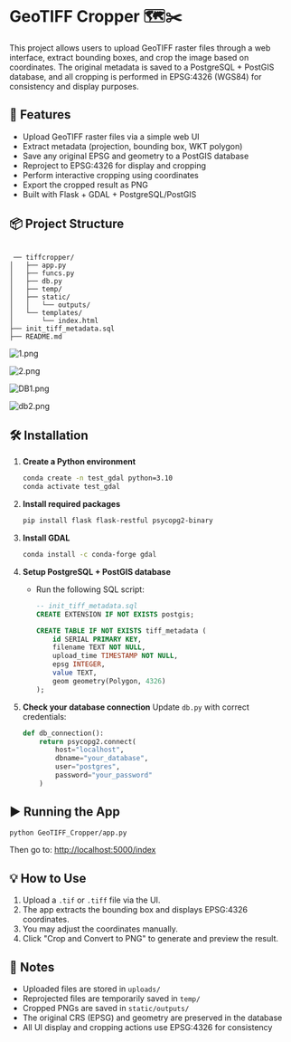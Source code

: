 # GeoTIFF Cropper 🗺️✂️

This project allows users to upload GeoTIFF raster files through a web interface, extract bounding boxes, and crop the image based on coordinates. The original metadata is saved to a PostgreSQL + PostGIS database, and all cropping is performed in EPSG:4326 (WGS84) for consistency and display purposes.

## 🚀 Features

- Upload GeoTIFF raster files via a simple web UI
- Extract metadata (projection, bounding box, WKT polygon)
- Save any original EPSG and geometry to a PostGIS database
- Reproject to EPSG:4326 for display and cropping
- Perform interactive cropping using coordinates
- Export the cropped result as PNG
- Built with Flask + GDAL + PostgreSQL/PostGIS

## 📦 Project Structure

```

 ── tiffcropper/
│   ├── app.py
│   ├── funcs.py
│   ├── db.py
│   ├── temp/
│   ├── static/
│   │   └── outputs/
│   └── templates/
│       └── index.html
├── init_tiff_metadata.sql
├── README.md
```

![1.png](../../1.png)


![2.png](../../2.png)


![DB1.png](../../DB1.png)


![db2.png](../../db2.png)


## 🛠️ Installation

1. **Create a Python environment**
   ```bash
   conda create -n test_gdal python=3.10
   conda activate test_gdal
   ```

2. **Install required packages**
   ```bash
   pip install flask flask-restful psycopg2-binary
   ```

3. **Install GDAL**
   ```bash
   conda install -c conda-forge gdal
   ```

4. **Setup PostgreSQL + PostGIS database**
   - Run the following SQL script:
     ```sql
     -- init_tiff_metadata.sql
     CREATE EXTENSION IF NOT EXISTS postgis;

     CREATE TABLE IF NOT EXISTS tiff_metadata (
         id SERIAL PRIMARY KEY,
         filename TEXT NOT NULL,
         upload_time TIMESTAMP NOT NULL,
         epsg INTEGER,
         value TEXT,
         geom geometry(Polygon, 4326)
     );
     ```

5. **Check your database connection**
   Update `db.py` with correct credentials:
   ```python
   def db_connection():
       return psycopg2.connect(
           host="localhost",
           dbname="your_database",
           user="postgres",
           password="your_password"
       )
   ```

## ▶️ Running the App

```bash
python GeoTIFF_Cropper/app.py
```

Then go to: [http://localhost:5000/index](http://localhost:5000/index)

## 💡 How to Use

1. Upload a `.tif` or `.tiff` file via the UI.
2. The app extracts the bounding box and displays EPSG:4326 coordinates.
3. You may adjust the coordinates manually.
4. Click "Crop and Convert to PNG" to generate and preview the result.

## 📂 Notes

- Uploaded files are stored in `uploads/`
- Reprojected files are temporarily saved in `temp/`
- Cropped PNGs are saved in `static/outputs/`
- The original CRS (EPSG) and geometry are preserved in the database
- All UI display and cropping actions use EPSG:4326 for consistency
